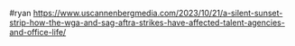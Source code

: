  #ryan
https://www.uscannenbergmedia.com/2023/10/21/a-silent-sunset-strip-how-the-wga-and-sag-aftra-strikes-have-affected-talent-agencies-and-office-life/